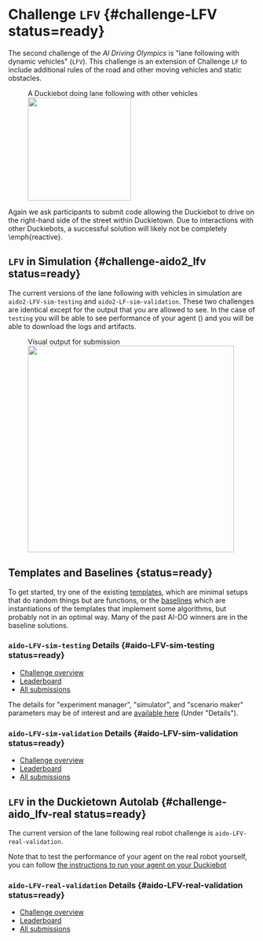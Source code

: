 # Challenge `LFV` {#challenge-LFV status=ready}

The second challenge of the *AI Driving Olympics* is "lane following with dynamic vehicles" (`LFV`).
This challenge is an extension of Challenge `LF` to include additional rules of the road and other moving vehicles and static obstacles.



<figure figure-id="fig:lane-following-vehicles">
    <figcaption>A Duckiebot doing lane following with other vehicles</figcaption>
    <img style='width:15em' src="lane_following_v.jpg"/>
</figure>


Again we ask participants to submit code allowing the Duckiebot to drive on the right-hand side of the street within Duckietown. Due to interactions with other Duckiebots, a successful solution will likely not be completely \emph{reactive}. 



## `LFV` in Simulation {#challenge-aido2_lfv status=ready}

The current versions of the lane following with vehicles in simulation are `aido2-LFV-sim-testing` and `aido2-LF-sim-validation`. These two challenges are identical except for the output that you are allowed to see. In the case of `testing` you will be able to see performance of your agent ([](#fig:submission-output-lfv))  and you will be able to download the logs and artifacts. 

<figure figure-id="fig:submission-output-lfv">
    <figcaption>Visual output for submission</figcaption>
    <img style='width:30em' src="submission-output-lfv.png"/>
</figure>

## Templates and Baselines {status=ready}

To get started, try one of the existing [templates](#part:embodied), which are
minimal setups that do random things but are functions, or the [baselines](#part:embodied-strategies)
which are instantiations of the templates that implement some algorithms, but probably not in an optimal 
way. Many of the past AI-DO winners are in the baseline solutions.


### `aido-LFV-sim-testing` Details {#aido-LFV-sim-testing status=ready}

 - [Challenge overview](https://challenges.duckietown.org/v4/humans/challenges/aido-LFV-sim-testing)
 - [Leaderboard](https://challenges.duckietown.org/v4/humans/challenges/aido-LFV-sim-testing/leaderboard)
 - [All submissions](https://challenges.duckietown.org/v4/humans/challenges/aido-LFV-sim-testing/submissions)


<!-- Interaction protocol: [`aido2_db18_agent-z2`](#aido2_db18_agent-z2) -->

The details for "experiment manager", "simulator", and "scenario maker" parameters may be of interest and are [available here](https://challenges.duckietown.org/v4/humans/challenges/aido2-LFV-sim-testing) (Under "Details").

### `aido-LFV-sim-validation` Details {#aido-LFV-sim-validation status=ready}

 - [Challenge overview](https://challenges.duckietown.org/v4/humans/challenges/aido-LFV-sim-validation)
 - [Leaderboard](https://challenges.duckietown.org/v4/humans/challenges/aido-LFV-sim-validation/leaderboard)
 - [All submissions](https://challenges.duckietown.org/v4/humans/challenges/aido-LFV-sim-validation/submissions)


<!-- Interaction protocol: [`aido2_db18_agent-z2`](#aido2_db18_agent-z2) -->


## `LFV` in the Duckietown Autolab {#challenge-aido_lfv-real status=ready}

The current version of the lane following real robot challenge is  `aido-LFV-real-validation`. 

Note that to test the performance of your agent on the real robot yourself, you can follow
[the instructions to run your agent on your Duckiebot](#challenge-LF_duckiebot)


### `aido-LFV-real-validation` Details {#aido-LFV-real-validation status=ready}

- [Challenge overview](https://challenges.duckietown.org/v4/humans/challenges/aido-LFV-real-validation)
- [Leaderboard](https://challenges.duckietown.org/v4/humans/challenges/aido-LFV-real-validation/leaderboard)
- [All submissions](https://challenges.duckietown.org/v4/humans/challenges/aido-LFV-real-validation/submissions)


<!-- Interaction protocol: [`aido2_db18_agent-z2`](#aido2_db18_agent-z2) -->





 



 
